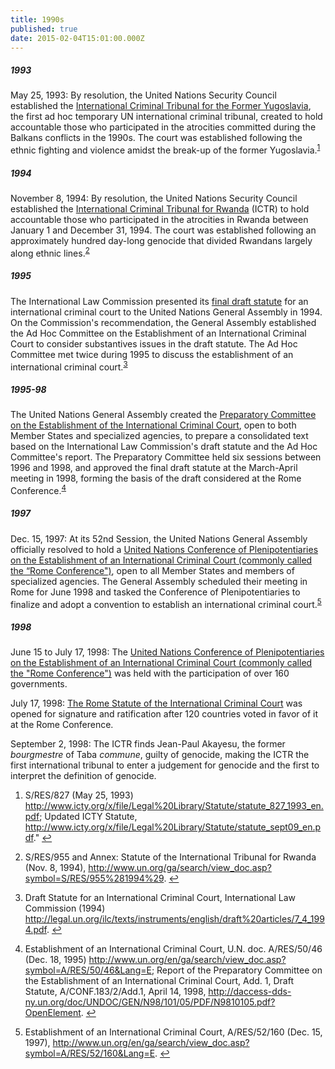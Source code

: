```yaml
---
title: 1990s
published: true
date: 2015-02-04T15:01:00.000Z
---
```



##### 1993

May 25, 1993: By resolution, the United Nations Security Council established the [International Criminal Tribunal for the Former Yugoslavia](http://www.icty.org/x/file/Legal%20Library/Statute/statute_827_1993_en.pdf), the first ad hoc temporary UN international criminal tribunal, created to hold accountable those who participated in the atrocities committed during the Balkans conflicts in the 1990s. The court was established following the ethnic fighting and violence amidst the break-up of the former Yugoslavia.<sup id="fnref:source1993"><a class="footnote" href="#fn:source1993">1</a></sup>

##### 1994

November 8, 1994: By resolution, the United Nations Security Council established the [International Criminal Tribunal for Rwanda](http://www.unictr.org/en/documents) (ICTR) to hold accountable those who participated in the atrocities in Rwanda between January 1 and December 31, 1994. The court was established following an approximately hundred day-long genocide that divided Rwandans largely along ethnic lines.<sup id="fnref:source1994"><a class="footnote" href="#fn:source1994">2</a></sup>

##### 1995

The International Law Commission presented its [final draft statute](http://legal.un.org/ilc/texts/instruments/english/commentaries/7_4_1994.pdf) for an international criminal court to the United Nations General Assembly in 1994. On the Commission's recommendation, the General Assembly established the Ad Hoc Committee on the Establishment of an International Criminal Court to consider substantives issues in the draft statute. The Ad Hoc Committee met twice during 1995 to discuss the establishment of an international criminal court.<sup id="fnref:source1995"><a class="footnote" href="#fn:source1995">3</a></sup>

##### 1995-98

The United Nations General Assembly created the [Preparatory Committee on the Establishment of the International Criminal Court](http://www.un.org/en/ga/search/view_doc.asp?symbol=A/RES/50/46&amp;Lang=E), open to both Member States and specialized agencies, to prepare a consolidated text based on the International Law Commission's draft statute and the Ad Hoc Committee's report. The Preparatory Committee held six sessions between 1996 and 1998, and approved the final draft statute at the March-April meeting in 1998, forming the basis of the draft considered at the Rome Conference.<sup id="fnref:source1995-98"><a class="footnote" href="#fn:source1995-98">4</a></sup>

##### 1997

Dec. 15, 1997: At its 52nd Session, the United Nations General Assembly officially resolved to hold a [United Nations Conference of Plenipotentiaries on the Establishment of an International Criminal Court (commonly called the “Rome Conference")](http://www.un.org/en/ga/search/view_doc.asp?symbol=A/RES/52/160&amp;Lang=E), open to all Member States and members of specialized agencies. The General Assembly scheduled their meeting in Rome for June 1998 and tasked the Conference of Plenipotentiaries to finalize and adopt a convention to establish an international criminal court.<sup id="fnref:source1997"><a class="footnote" href="#fn:source1997">5</a></sup>

##### 1998

June 15 to July 17, 1998: The [United Nations Conference of Plenipotentiaries on the Establishment of an International Criminal Court (commonly called the "Rome Conference")](http://www.iccnow.org/?mod=rome) was held with the participation of over 160 governments.

July 17, 1998: [The Rome Statute of the International Criminal Court](http://www.icc-cpi.int/nr/rdonlyres/ea9aeff7-5752-4f84-be94-0a655eb30e16/0/rome_statute_english.pdf) was opened for signature and ratification after 120 countries voted in favor of it at the Rome Conference.

September 2, 1998: The ICTR finds Jean-Paul Akayesu, the former *bourgmestre* of Taba *commune*, guilty of genocide, making the ICTR the first international tribunal to enter a judgement for genocide and the first to interpret the definition of genocide.

<div class="footnotes"><ol><li id="fn:source1993"><p>S/RES/827 (May 25, 1993) <a href="http://www.icty.org/x/file/Legal%20Library/Statute/statute_827_1993_en.pdf">http://www.icty.org/x/file/Legal%20Library/Statute/statute_827_1993_en.pdf</a>; Updated ICTY Statute, <a href="http://www.icty.org/x/file/Legal%20Library/Statute/statute_sept09_en.pdf">http://www.icty.org/x/file/Legal%20Library/Statute/statute_sept09_en.pdf</a>." <a class="reversefootnote" href="#fnref:source1993">↩</a></p></li><li id="fn:source1994"><p>S/RES/955 and Annex: Statute of the International Tribunal for Rwanda (Nov. 8, 1994), <a href="http://www.un.org/ga/search/view_doc.asp?symbol=S/RES/955%281994%29">http://www.un.org/ga/search/view_doc.asp?symbol=S/RES/955%281994%29</a>. <a class="reversefootnote" href="#fnref:source1994">↩</a></p></li><li id="fn:source1995"><p>Draft Statute for an International Criminal Court, International Law Commission (1994) <a href="http://legal.un.org/ilc/texts/instruments/english/draft%20articles/7_4_1994.pdf">http://legal.un.org/ilc/texts/instruments/english/draft%20articles/7_4_1994.pdf</a>. <a class="reversefootnote" href="#fnref:source1995">↩</a></p></li><li id="fn:source1995-98"><p>Establishment of an International Criminal Court, U.N. doc. A/RES/50/46 (Dec. 18, 1995) <a href="http://www.un.org/en/ga/search/view_doc.asp?symbol=A/RES/50/46&amp;Lang=E">http://www.un.org/en/ga/search/view_doc.asp?symbol=A/RES/50/46&amp;Lang=E</a>; Report of the Preparatory Committee on the Establishment of an International Criminal Court, Add. 1, Draft Statute, A/CONF.183/2/Add.1, April 14, 1998, <a href="http://daccess-dds-ny.un.org/doc/UNDOC/GEN/N98/101/05/PDF/N9810105.pdf?OpenElement">http://daccess-dds-ny.un.org/doc/UNDOC/GEN/N98/101/05/PDF/N9810105.pdf?OpenElement</a>. <a class="reversefootnote" href="#fnref:source1995-98">↩</a></p></li><li id="fn:source1997"><p>Establishment of an International Criminal Court, A/RES/52/160 (Dec. 15, 1997),&nbsp;<a href="http://www.un.org/en/ga/search/view_doc.asp?symbol=A/RES/52/160&amp;Lang=E">http://www.un.org/en/ga/search/view_doc.asp?symbol=A/RES/52/160&amp;Lang=E</a>. <a class="reversefootnote" href="#fnref:source1997">↩</a></p></li></ol></div>